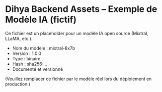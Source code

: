 # Dihya Backend Assets – Exemple de Modèle IA (fictif)

Ce fichier est un placeholder pour un modèle IA open source (Mixtral, LLaMA, etc.).

- Nom du modèle : mixtral-8x7b
- Version : 1.0.0
- Type : binaire
- Hash : sha256:...
- Documenté et versionné

(Veuillez remplacer ce fichier par le modèle réel lors du déploiement en production.)
